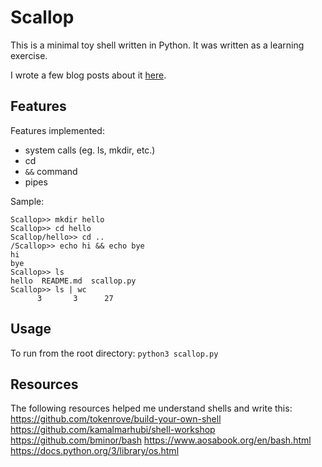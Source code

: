 # Scallop

This is a minimal toy shell written in Python.  It was written as a learning exercise.

I wrote a few blog posts about it [here](https://nsreeen.github.io/tags/shell/).

## Features
Features implemented:
- system calls (eg. ls, mkdir, etc.)
- cd
- `&&` command
- pipes

Sample:
```
Scallop>> mkdir hello
Scallop>> cd hello
Scallop/hello>> cd ..
/Scallop>> echo hi && echo bye
hi
bye
Scallop>> ls
hello  README.md  scallop.py
Scallop>> ls | wc
      3       3      27
```

## Usage
To run from the root directory:
`python3 scallop.py`

## Resources
The following resources helped me understand shells and write this:
https://github.com/tokenrove/build-your-own-shell
https://github.com/kamalmarhubi/shell-workshop
https://github.com/bminor/bash
https://www.aosabook.org/en/bash.html
https://docs.python.org/3/library/os.html
